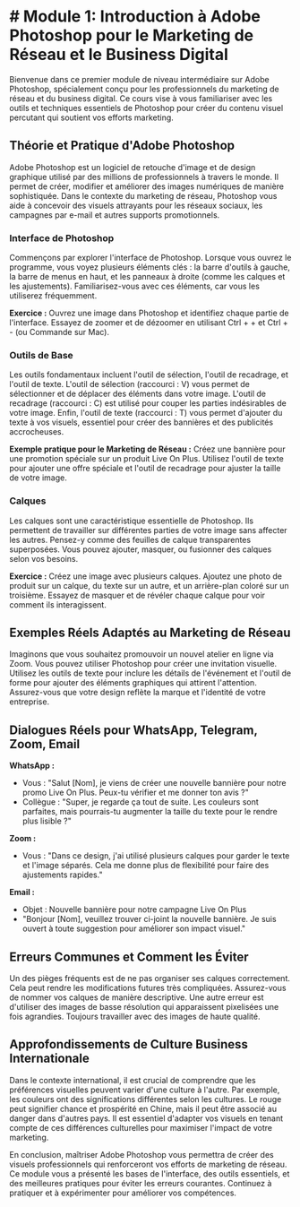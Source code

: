 # # Module 1: Introduction à Adobe Photoshop pour le Marketing de Réseau et le Business Digital

Bienvenue dans ce premier module de niveau intermédiaire sur Adobe Photoshop, spécialement conçu pour les professionnels du marketing de réseau et du business digital. Ce cours vise à vous familiariser avec les outils et techniques essentiels de Photoshop pour créer du contenu visuel percutant qui soutient vos efforts marketing.

## Théorie et Pratique d'Adobe Photoshop

Adobe Photoshop est un logiciel de retouche d'image et de design graphique utilisé par des millions de professionnels à travers le monde. Il permet de créer, modifier et améliorer des images numériques de manière sophistiquée. Dans le contexte du marketing de réseau, Photoshop vous aide à concevoir des visuels attrayants pour les réseaux sociaux, les campagnes par e-mail et autres supports promotionnels.

### Interface de Photoshop

Commençons par explorer l'interface de Photoshop. Lorsque vous ouvrez le programme, vous voyez plusieurs éléments clés : la barre d'outils à gauche, la barre de menus en haut, et les panneaux à droite (comme les calques et les ajustements). Familiarisez-vous avec ces éléments, car vous les utiliserez fréquemment.

**Exercice :** Ouvrez une image dans Photoshop et identifiez chaque partie de l'interface. Essayez de zoomer et de dézoomer en utilisant Ctrl + + et Ctrl + - (ou Commande sur Mac).

### Outils de Base

Les outils fondamentaux incluent l'outil de sélection, l'outil de recadrage, et l'outil de texte. L'outil de sélection (raccourci : V) vous permet de sélectionner et de déplacer des éléments dans votre image. L'outil de recadrage (raccourci : C) est utilisé pour couper les parties indésirables de votre image. Enfin, l'outil de texte (raccourci : T) vous permet d'ajouter du texte à vos visuels, essentiel pour créer des bannières et des publicités accrocheuses.

**Exemple pratique pour le Marketing de Réseau :** Créez une bannière pour une promotion spéciale sur un produit Live On Plus. Utilisez l'outil de texte pour ajouter une offre spéciale et l'outil de recadrage pour ajuster la taille de votre image.

### Calques

Les calques sont une caractéristique essentielle de Photoshop. Ils permettent de travailler sur différentes parties de votre image sans affecter les autres. Pensez-y comme des feuilles de calque transparentes superposées. Vous pouvez ajouter, masquer, ou fusionner des calques selon vos besoins.

**Exercice :** Créez une image avec plusieurs calques. Ajoutez une photo de produit sur un calque, du texte sur un autre, et un arrière-plan coloré sur un troisième. Essayez de masquer et de révéler chaque calque pour voir comment ils interagissent.

## Exemples Réels Adaptés au Marketing de Réseau

Imaginons que vous souhaitez promouvoir un nouvel atelier en ligne via Zoom. Vous pouvez utiliser Photoshop pour créer une invitation visuelle. Utilisez les outils de texte pour inclure les détails de l'événement et l'outil de forme pour ajouter des éléments graphiques qui attirent l'attention. Assurez-vous que votre design reflète la marque et l'identité de votre entreprise.

## Dialogues Réels pour WhatsApp, Telegram, Zoom, Email

**WhatsApp :**
- Vous : "Salut [Nom], je viens de créer une nouvelle bannière pour notre promo Live On Plus. Peux-tu vérifier et me donner ton avis ?"
- Collègue : "Super, je regarde ça tout de suite. Les couleurs sont parfaites, mais pourrais-tu augmenter la taille du texte pour le rendre plus lisible ?"

**Zoom :**
- Vous : "Dans ce design, j'ai utilisé plusieurs calques pour garder le texte et l'image séparés. Cela me donne plus de flexibilité pour faire des ajustements rapides."

**Email :**
- Objet : Nouvelle bannière pour notre campagne Live On Plus
- "Bonjour [Nom], veuillez trouver ci-joint la nouvelle bannière. Je suis ouvert à toute suggestion pour améliorer son impact visuel."

## Erreurs Communes et Comment les Éviter

Un des pièges fréquents est de ne pas organiser ses calques correctement. Cela peut rendre les modifications futures très compliquées. Assurez-vous de nommer vos calques de manière descriptive. Une autre erreur est d'utiliser des images de basse résolution qui apparaissent pixelisées une fois agrandies. Toujours travailler avec des images de haute qualité.

## Approfondissements de Culture Business Internationale

Dans le contexte international, il est crucial de comprendre que les préférences visuelles peuvent varier d'une culture à l'autre. Par exemple, les couleurs ont des significations différentes selon les cultures. Le rouge peut signifier chance et prospérité en Chine, mais il peut être associé au danger dans d'autres pays. Il est essentiel d'adapter vos visuels en tenant compte de ces différences culturelles pour maximiser l'impact de votre marketing.

En conclusion, maîtriser Adobe Photoshop vous permettra de créer des visuels professionnels qui renforceront vos efforts de marketing de réseau. Ce module vous a présenté les bases de l'interface, des outils essentiels, et des meilleures pratiques pour éviter les erreurs courantes. Continuez à pratiquer et à expérimenter pour améliorer vos compétences.